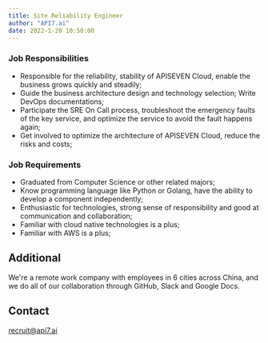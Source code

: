```yaml
---
title: Site Reliability Engineer
author: "API7.ai"
date: 2022-1-20 10:50:00
---
```


### Job Responsibilities

- Responsible for the reliability, stability of APISEVEN Cloud, enable the business grows quickly and steadily;​
- Guide the business architecture design and  technology selection; Write DevOps documentations;​
- Participate the SRE On Call process, troubleshoot the emergency faults of the key service, and optimize the service to avoid the fault happens again;​
- Get involved to optimize the architecture of APISEVEN Cloud, reduce the risks and costs;​

### Job Requirements

- Graduated from Computer Science or other related majors;​
- Know programming language like Python or Golang, have the ability to develop a component independently;​
- Enthusiastic for technologies, strong sense of responsibility and good at communication and collaboration;​
- Familiar with cloud native technologies is a plus;​
- Familiar with AWS is a plus;​

## Additional

We're a remote work company with employees in 6 cities across China, and we do all of our collaboration through GitHub, Slack and Google Docs.

## Contact

[recruit@api7.ai](mailto:recruit@api7.ai)

